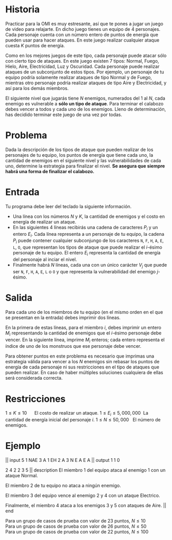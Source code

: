 # Historia

Practicar para la OMI es muy estresante, así que te pones a jugar un juego de video para relajarte. En dicho juego tienes un equipo de 4 personajes. Cada personaje cuenta con un número entero de puntos de energía que pueden usar para hacer ataques. En este juego realizar cualquier ataque cuesta $K$ puntos de energía.

Como en los mejores juegos de este tipo, cada personaje puede atacar sólo con cierto tipo de ataques. En este juego existen 7 tipos: Normal, Fuego, Hielo, Aire, Electricidad, Luz y Oscuridad. Cada personaje puede realizar ataques de un subconjunto de estos tipos. Por ejemplo, un personaje de tu equipo podría solamente realizar ataques de tipo Normal y de Fuego, mientras otro personaje podría realizar ataques de tipo Aire y Electricidad, y así para los demás miembros.

El siguiente nivel que jugarás tiene $N$ enemigos, numerados del $1$ al $N$, cada enemigo es vulnerable a **sólo un tipo de ataque**. Para terminar el calabozo debes vencer a todos y cada uno de los enemigos. Lleno de determinación, has decidido terminar este juego de una vez por todas.

# Problema

Dada la descripción de los tipos de ataque que pueden realizar de los personajes de tu equipo, los puntos de energía que tiene cada uno, la cantidad de enemigos en el siguiente nivel y las vulnerabilidades de cada uno, determine la estrategia para finalizar el nivel. **Se asegura que siempre habrá una forma de finalizar el calabozo.**

# Entrada

Tu programa debe leer del teclado la siguiente información.

* Una línea con los números $N$ y $K$, la cantidad de enemigos y el costo en energía de realizar un ataque.
* En las siguientes 4 líneas recibirás una cadena de caracteres $P_i$ y un entero $E_i$. Cada línea representa a un personaje de tu equipo, la cadena $P_i$ puede contener cualquier subconjungo de los caracteres `N`, `F`, `H`, `A`, `E`, `L`, `O`, que representan los tipos de ataque que puede realizar el $i$-ésimo personaje de tu equipo. El entero $E_i$ representa la cantidad de energía del personaje al inciar el nivel.
* Finalmente habrá $N$ líneas, cada una con un único carácter $V_j$ que puede ser `N`, `F`, `H`, `A`, `E`, `L` o `O` y que representa la vulnerabilidad del enemigo $j$-ésimo.

# Salida

Para cada uno de los miembros de tu equipo (en el mismo orden en el que se presentan en la entrada) debes imprimir dos líneas.

En la primera de estas líneas, para el miembro $i$, debes imprimir un entero $M_i$ representando la cantidad de enemigos que el $i$-ésimo personaje debe vencer. En la siguiente línea, imprime $M_i$ enteros; cada entero representa el índice de uno de los monstruos que ese personaje debe vencer.

Para obtener puntos en este problema es necesario que imprimas una estrategia válida para vencer a los $N$ enemigos sin rebasar los puntos de energía de cada personaje ni sus restricciones en el tipo de ataques que pueden realizar. En caso de haber múltiples soluciones cualquiera de ellas será considerada correcta.

# Restricciones

$1 \leq K \leq 10$&nbsp;&nbsp;&nbsp;&nbsp;&nbsp;&nbsp;El costo de realizar un ataque.
$1 \leq E_i \leq 5,000,000$&nbsp;&nbsp;La cantidad de energía inicial del personaje $i$.
$1 \leq N \leq 50,000$&nbsp;&nbsp;&nbsp;El número de enemigos.


# Ejemplo

|| input
5 1
NAE 3
A 1
EH 2
A 3
N
E
A
E
A
|| output
1
1
0

2
4 2
2
3 5
|| description
El miembro 1 del equipo ataca al enemigo 1 con un ataque Normal.

El miembro 2 de tu equipo no ataca a ningún enemigo.

El miembro 3 del equipo vence al enemigo 2 y 4 con un ataque Electrico.

Finalmente, el miembro 4 ataca a los enemigos 3 y 5 con ataques de Aire.
|| end


Para un grupo de casos de prueba con valor de $23$ puntos, $N \leq 10$  
Para un grupo de casos de prueba con valor de $26$ puntos, $N \leq 50$  
Para un grupo de casos de prueba con valor de $22$ puntos, $N \leq 100$
